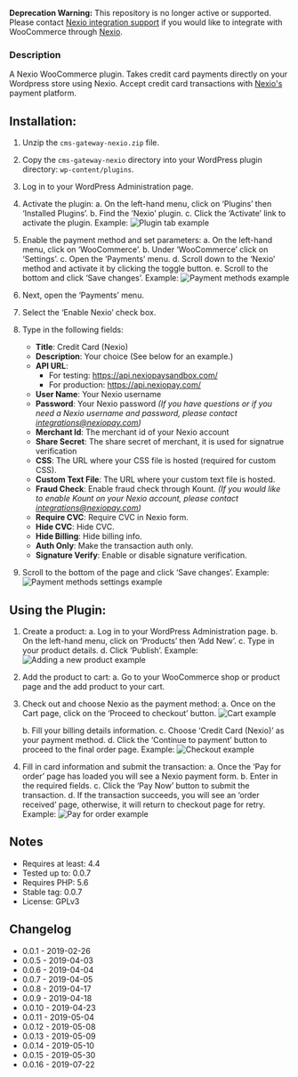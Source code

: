 ﻿**Deprecation Warning:**
This repository is no longer active or supported.
Please contact [Nexio integration support](nexiointegrations.slack.com)
if you would like to integrate with WooCommerce through [Nexio](nexiohub.com).

### Description

A Nexio WooCommerce plugin. Takes credit card payments directly on your Wordpress store using Nexio.
Accept credit card transactions with [Nexio's](https://nexiopay.com/) payment platform. 

## Installation:

1. Unzip the `cms-gateway-nexio.zip` file.
2. Copy the `cms-gateway-nexio` directory into your WordPress plugin directory: `wp-content/plugins`.
3. Log in to your WordPress Administration page.
4. Activate the plugin:
    a. On the left-hand menu, click on ‘Plugins’ then ‘Installed Plugins’.
    b. Find the ‘Nexio’ plugin.
    c. Click the ‘Activate’ link to activate the plugin.
Example:
![Plugin tab example](screenshots/installedPlugins.png)

5. Enable the payment method and set parameters:
    a. On the left-hand menu, click on ‘WooCommerce’.
    b. Under ‘WooCommerce’ click on ‘Settings’.
    c. Open the ‘Payments’ menu.
    d. Scroll down to the ‘Nexio’ method and activate it by clicking the toggle button.
    e. Scroll to the bottom and click ‘Save changes’.
Example:
![Payment methods example](screenshots/paymentMethods.png)

6. Next, open the ‘Payments’ menu.
7. Select the ‘Enable Nexio’ check box.
8. Type in the following fields:
    - **Title**: Credit Card (Nexio)
    - **Description**: Your choice (See below for an example.)
    - **API URL**:
        - For testing: https://api.nexiopaysandbox.com/
        - For production: https://api.nexiopay.com/
    - **User Name**: Your Nexio username
    - **Password**: Your Nexio password
        _(If you have questions or if you need a Nexio username and password, please contact integrations@nexiopay.com)_
    - **Merchant Id**: The merchant id of your Nexio account
    - **Share Secret**: The share secret of merchant, it is used for signatrue verification
    - **CSS**: The URL where your CSS file is hosted (required for custom CSS).
    - **Custom Text File**: The URL where your custom text file is hosted.
    - **Fraud Check**: Enable fraud check through Kount.
        _(If you would like to enable Kount on your Nexio account, please contact integrations@nexiopay.com)_
    - **Require CVC**: Require CVC in Nexio form.
    - **Hide CVC**: Hide CVC.
    - **Hide Billing**: Hide billing info.
    - **Auth Only**: Make the transaction auth only.
    - **Signature Verify**: Enable or disable signature verification.
9. Scroll to the bottom of the page and click ‘Save changes’.
Example:
![Payment methods settings example](screenshots/paymentMethodSettings.png)

## Using the Plugin:
1. Create a product:
    a. Log in to your WordPress Administration page.
    b. On the left-hand menu, click on ‘Products’ then ‘Add New’.
    c. Type in your product details.
    d. Click ‘Publish’.
Example:
![Adding a new product example](screenshots/addNewProduct.png)


2. Add the product to cart:
    a. Go to your WooCommerce shop or product page and the add product to your cart.

3. Check out and choose Nexio as the payment method:
    a. Once on the Cart page, click on the ‘Proceed to checkout’ button.
    ![Cart example](screenshots/cart.png)

    b. Fill your billing details information.
    c. Choose ‘Credit Card (Nexio)’ as your payment method.
    d. Click the ‘Continue to payment’ button to proceed to the final order page.
    Example:
    ![Checkout example](screenshots/checkout.png)
    
4. Fill in card information and submit the transaction:
    a. Once the ‘Pay for order’ page has loaded you will see a Nexio payment form.
    b. Enter in the required fields.
    c. Click the ‘Pay Now’ button to submit the transaction.
    d. If the transaction succeeds, you will see an ‘order received’ page, otherwise, it will return to checkout page for retry.
    Example:
    ![Pay for order example](screenshots/payForOrder.png)


## Notes
- Requires at least: 4.4
- Tested up to: 0.0.7
- Requires PHP: 5.6
- Stable tag: 0.0.7
- License: GPLv3


## Changelog
* 0.0.1 - 2019-02-26
* 0.0.5 - 2019-04-03
* 0.0.6 - 2019-04-04
* 0.0.7 - 2019-04-05
* 0.0.8 - 2019-04-17
* 0.0.9 - 2019-04-18
* 0.0.10 - 2019-04-23
* 0.0.11 - 2019-05-04
* 0.0.12 - 2019-05-08
* 0.0.13 - 2019-05-09
* 0.0.14 - 2019-05-10
* 0.0.15 - 2019-05-30
* 0.0.16 - 2019-07-22
